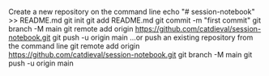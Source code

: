 Create a new repository on the command line
echo "# session-notebook" >> README.md
git init
git add README.md
git commit -m "first commit"
git branch -M main
git remote add origin https://github.com/catdieval/session-notebook.git
git push -u origin main
…or push an existing repository from the command line
git remote add origin https://github.com/catdieval/session-notebook.git
git branch -M main
git push -u origin main
